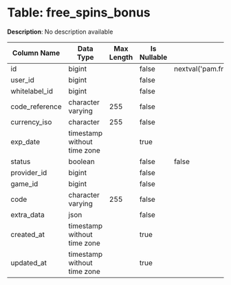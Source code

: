 # Table: free_spins_bonus

**Description**: No description available

| Column Name | Data Type | Max Length | Is Nullable | Default | Primary Key | Foreign Key |
|-------------|-----------|------------|-------------|---------|-------------|-------------|
| id | bigint |  | false | nextval('pam.free_spins_bonus_id_seq'::regclass) | free_spins_bonus | free_spins_bonus |
| user_id | bigint |  | false |  |  |  |
| whitelabel_id | bigint |  | false |  |  |  |
| code_reference | character varying | 255 | false |  |  |  |
| currency_iso | character | 255 | false |  |  |  |
| exp_date | timestamp without time zone |  | true |  |  |  |
| status | boolean |  | false | false |  |  |
| provider_id | bigint |  | false |  |  |  |
| game_id | bigint |  | false |  |  |  |
| code | character varying | 255 | false |  |  |  |
| extra_data | json |  | false |  |  |  |
| created_at | timestamp without time zone |  | true |  |  |  |
| updated_at | timestamp without time zone |  | true |  |  |  |
